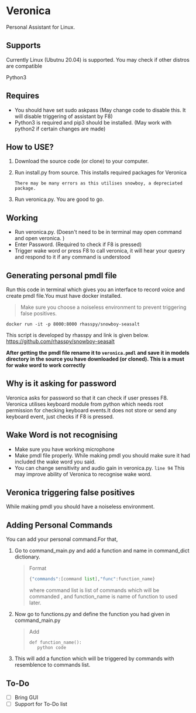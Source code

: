 # Veronica
Personal Assistant for Linux.

## Supports
Currently Linux (Ubutnu 20.04) is supported. 
You may check if other distros are compatible

Python3
## Requires 
* You should have set sudo askpass (May change code to disable this. It will disable triggering of assistant by F8)
* Python3 is required and pip3 should be installed. (May work with python2 if certain changes are made)

## How to USE?
1. Download the source code (or clone) to your computer.
2. Run install.py from source. This installs required packages for Veronica

    ```There may be many errors as this utilises snowboy, a depreciated package.```
3. Run veronica.py. You are good to go. 

## Working
 * Run veronica.py. (Doesn't need to be in terminal may open command and open veronica. )
 * Enter Password. (Required to check if F8 is pressed)
 * Trigger wake word or press F8 to call veronica, it will hear your quesry and respond to it if any command is understood

## Generating personal pmdl file
Run this code in terminal which gives you an interface to record voice and create pmdl file.You must have docker installed.
> Make sure you choose a noiseless environment to prevent triggering false positives.  
  
   ```
   docker run -it -p 8000:8000 rhasspy/snowboy-seasalt
   ```
   
 This script is developed by rhasspy and link is given below.
  https://github.com/rhasspy/snowboy-seasalt

__After getting the pmdl file rename it to ```veronica.pmdl``` and save it in models directory in the source you have downloaded (or cloned). This is a must for wake word to work correctly__

## Why is it asking for password
 Veronica asks for password so that it can check if user presses F8. Veronica utilises keyboard module from python which needs root permission for checking keyboard events.It does not store or send any keyboard event, just checks if F8 is pressed. 

## Wake Word is not recognising 
* Make sure you have working microphone
* Make pmdl file properly. While making pmdl you should make sure it had included the wake word you said.
* You can change sensitivity and audio gain in veronica.py.  ```line 94``` This may improve ability of Veronica to recognise wake word. 

## Veronica triggering false positives
 While making pmdl you should have a noiseless environment. 

## Adding Personal Commands
You can add your personal command.For that,
1. Go to command_main.py and add a function and name in command_dict dictionary.
   > Format
   > ```python
   > {"commands":[command list],"func":function_name}
   > ```  
   > where command list is list of commands which will be commanded , and function_name is name of function to used later.
2. Now go to functions.py and define the function you had given in command_main.py
   > Add 
   > ```
   > def function_name():
   >    python code 
   > ```
3. This will add a function which will be triggered by commands with resemblence to commands list.


 ## To-Do 
 - [ ] Bring GUI
 - [ ] Support for To-Do list
